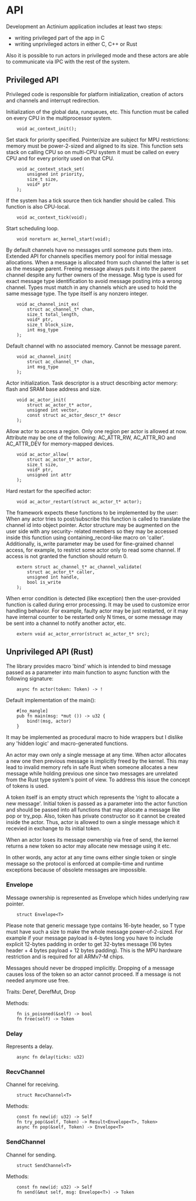 API
===

Development an Actinium application includes at least two steps:
- writing privileged part of the app in C
- writing unprivileged actors in either C, C++ or Rust

Also it is possible to run actors in privileged mode and these actors
are able to communicate via IPC with the rest of the system.


Privileged API
--------------

Privileged code is responsible for platform initialization, creation of
actors and channels and interrupt redirection.

Initialization of the global data, runqueues, etc. This function must
be called on every CPU in the multiprocessor system.

        void ac_context_init();

Set stack for priority specified. Pointer/size are subject for MPU 
restrictions: memory must be power-2-sized and aligned to its size.
This function sets stack on calling CPU so on multi-CPU system it must
be called on every CPU and for every priority used on that CPU.

        void ac_context_stack_set(
            unsigned int priority, 
            size_t size, 
            void* ptr
        );

If the system has a tick source then tick handler should be called.
This function is also CPU-local.

        void ac_context_tick(void);

Start scheduling loop.

        void noreturn ac_kernel_start(void);

By default channels have no messages until someone puts them into.
Extended API for channels specifies memory pool for initial message
allocations. When a message is allocated from such channel the latter
is set as the message parent. Freeing message always puts it into the
parent channel despite any further owners of the message.
Msg type is used for exact message type identification to avoid 
message posting into a wrong channel. Types must match in any channels 
which are used to hold the same message type. The type itself is any 
nonzero integer.

        void ac_channel_init_ex(
            struct ac_channel_t* chan, 
            size_t total_length,
            void* ptr,
            size_t block_size,
            int msg_type
        );

Default channel with no associated memory. Cannot be message parent.

        void ac_channel_init(
            struct ac_channel_t* chan, 
            int msg_type
        );

Actor initialization. Task descriptor is a struct describing actor 
memory: flash and SRAM base address and size.

        void ac_actor_init(
            struct ac_actor_t* actor, 
            unsigned int vector,
            const struct ac_actor_descr_t* descr
        );

Allow actor to access a region. Only one region per actor is allowed at
now. Attribute may be one of the following: AC_ATTR_RW, AC_ATTR_RO and
AC_ATTR_DEV for memory-mapped devices.

        void ac_actor_allow(
            struct ac_actor_t* actor,
            size_t size,
            void* ptr,
            unsigned int attr
        );

Hard restart for the specified actor:

        void ac_actor_restart(struct ac_actor_t* actor);


The framework expects these functions to be implemented by the user:
When any actor tries to post/subscribe this function is called to
translate the channel id into object pointer.
Actor structure may be augmented on the user side with any security-
related members so they may be accessed inside this function using
containing_record-like macro on 'caller'.
Additionally, is_write parameter may be used for fine-grained channel
access, for example, to restrict some actor only to read some channel.
If access is not granted the function should return 0.

        extern struct ac_channel_t* ac_channel_validate(
            struct ac_actor_t* caller, 
            unsigned int handle,
            bool is_write
        );

When error condition is detected (like exception) then the user-provided
function is called during error processing. It may be used to customize 
error handling behavior. For example, faulty actor may be just restarted,
or it may have internal counter to be restarted only N times, or some 
message may be sent into a channel to notify another actor, etc.

        extern void ac_actor_error(struct ac_actor_t* src);




Unprivileged API (Rust)
-----------------------

The library provides macro 'bind' which is intended to bind message
passed as a parameter into main function to async function with 
the following signature:

        async fn actor(token: Token) -> !

Default implementation of the main():

        #[no_mangle]
        pub fn main(msg: *mut ()) -> u32 {
            bind!(msg, actor)
        }

It may be implemented as procedural macro to hide wrappers but I dislike any
'hidden logic' and macro-generated functions.

An actor may own only a single message at any time. When actor allocates a new
one then previous message is implicitly freed by the kernel. This may lead to
invalid memory refs in safe Rust when someone allocates a new message while
holding previous one since two messages are unrelated from the Rust type 
system's point of view. To address this issue the concept of tokens is used.

A token itself is an empty struct which represents the 'right to allocate a 
new message'. Initial token is passed as a parameter into the actor function 
and should be passed into all functions that may allocate a message like pop or
try_pop. Also, token has private constructor so it cannot be created inside 
the actor. Thus, actor is allowed to own a single message which it recevied 
in exchange to its initial token.

When an actor loses its message ownership via free of send, the kernel returns
a new token so actor may allocate new message using it etc.

In other words, any actor at any time owns either single token or single message
so the protocol is enforced at compile-time and runtime exceptions because of 
obsolete messages are impossible.


### Envelope

Message ownership is represented as Envelope which hides underlying raw pointer.

        struct Envelope<T>

Please note that generic message type contains 16-byte header, so T type 
must have such a size to make the whole message power-of-2-sized. 
For example if your message payload is 4-bytes long you have to include 
explicit 12-bytes padding in order to get 32-bytes message 
(16 bytes header + 4 bytes payload + 12 bytes padding).
This is the MPU hardware restriction and is required for all ARMv7-M chips.

Messages should never be dropped implicitly. Dropping of a message causes
loss of the token so an actor cannot proceed. If a message is not needed 
anymore use free.

Traits: Deref, DerefMut, Drop

Methods:

        fn is_poisoned(&self) -> bool
        fn free(self) -> Token


### Delay

Represents a delay.

        async fn delay(ticks: u32)


### RecvChannel

Channel for receiving.

        struct RecvChannel<T>

Methods:

        const fn new(id: u32) -> Self
        fn try_pop(&self, Token) -> Result<Envelope<T>, Token>
        async fn pop(&self, Token) -> Envelope<T>


### SendChannel

Channel for sending.

        struct SendChannel<T>

Methods:

        const fn new(id: u32) -> Self
        fn send(&mut self, msg: Envelope<T>) -> Token

